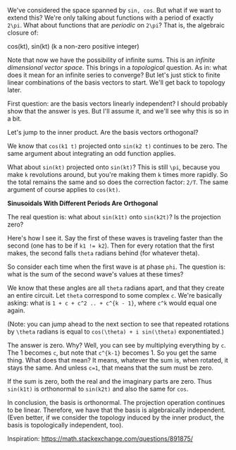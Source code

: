 We've considered the space spanned by `sin, cos`. But what if we want to
extend this? We're only talking about functions with a period of exactly
`2\pi`. What about functions that are *periodic* on `2\pi`? That is, the
algebraic closure of:

  cos(kt), sin(kt) (k a non-zero positive integer)

Note that now we have the possibility of infinite sums. This is an
*infinite dimensional vector space*. This brings in a *topological*
question. As in: what does it mean for an infinite series to converge?
But let's just stick to finite linear combinations of the basis vectors
to start. We'll get back to topology later.

First question: are the basis vectors linearly independent? I should
probably show that the answer is yes. But I'll assume it, and we'll see
why this is so in a bit.

Let's jump to the inner product. Are the basis vectors orthogonal?

We know that `cos(k1 t)` projected onto `sin(k2 t)` continues to be
zero. The same argument about integrating an odd function applies.

What about `sin(kt)` projected onto `sin(kt)`? This is still `\pi`,
because you make `k` revolutions around, but you're making them `k`
times more rapidly. So the total remains the same and so does the
correction factor: `2/T`. The same argument of course applies to
`cos(kt)`.

**Sinusoidals With Different Periods Are Orthogonal**

The real question is: what about `sin(k1t)` onto `sin(k2t)`? Is the
projection zero?

Here's how I see it. Say the first of these waves is traveling faster
than the second (one has to be if `k1 != k2`). Then for every rotation
that the first makes, the second falls `theta` radians behind (for
whatever theta).

So consider each time when the first wave is at phase `phi`. The
question is: what is the sum of the second wave's values at these times?

We know that these angles are all `theta` radians apart, and that they
create an entire circuit. Let `theta` correspond to some complex `c`.
We're basically asking: what is `1 + c + c^2 .. + c^{k - 1}`, where
`c^k` would equal one again.

(Note: you can jump ahead to the next section to see that repeated
rotations by `\theta` radians is equal to `cos(\theta) + i sin(\theta)`
exponentiated.)

The answer is zero. Why? Well, you can see by multiplying everything by
`c`. The 1 becomes `c`, but note that `c^{k-1}` becomes 1. So you get
the same thing. What does that mean? It means, whatever the sum is, when
rotated, it stays the same. And unless `c=1`, that means that the sum
must be zero.

If the sum is zero, both the real and the imaginary parts are zero. Thus
`sin(k1t)` is orthonormal to `sin(k2t)` and also the same for `cos`.

In conclusion, the basis is orthonormal. The projection operation
continues to be linear. Therefore, we have that the basis is
algebraically independent. (Even better, if we consider the topology
induced by the inner product, the basis is topologically independent,
too).

Inspiration: https://math.stackexchange.com/questions/891875/
